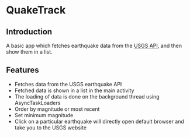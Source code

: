 # QuakeTrack
## Introduction
A basic app which fetches earthquake data from the [USGS API](https://earthquake.usgs.gov/fdsnws/event/1/query), and then show them in a list.
## Features
- Fetches data from the USGS earthquake API
- Fetched data is shown in a list in the main activity
- The loading of data is done on the background thread using AsyncTaskLoaders
- Order by magnitude or most recent 
- Set minimum magnitude
- Click on a particular earthquake will directly open default browser and take you to the USGS website
